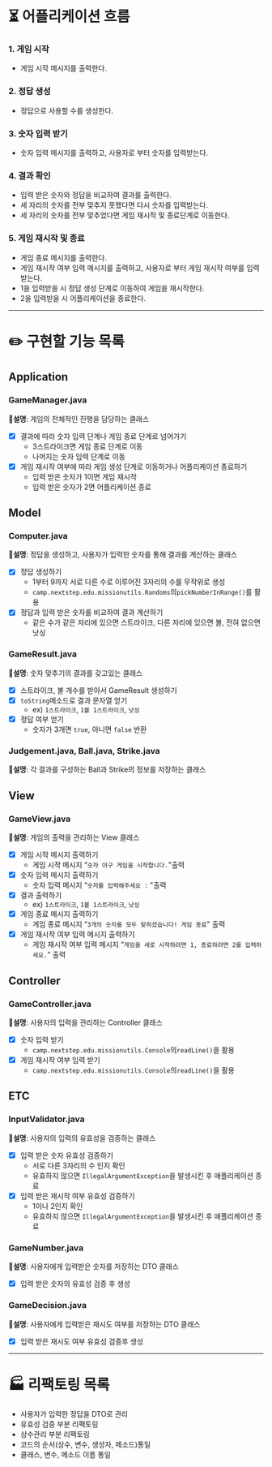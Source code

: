 # ⏳ 어플리케이션 흐름

### 1. 게임 시작

- 게임 시작 메시지를 출력한다.

### 2. 정답 생성

- 정답으로 사용할 수를 생성한다.

### 3. 숫자 입력 받기

- 숫자 입력 메시지를 출력하고, 사용자로 부터 숫자를 입력받는다.

### 4. 결과 확인

- 입력 받은 숫자와 정답을 비교하여 결과를 출력한다.
- 세 자리의 숫자를 전부 맞추지 못했다면 다시 숫자를 입력받는다.
- 세 자리의 숫자를 전부 맞추었다면 게임 재시작 및 종료단계로 이동한다.

### 5. 게임 재시작 및 종료

- 게임 종료 메시지를 출력한다.
- 게임 재시작 여부 입력 메시지를 출력하고, 사용자로 부터 게임 재시작 여부를 입력받는다.
- 1을 입력받을 시 정답 생성 단계로 이동하여 게임을 재시작한다.
- 2을 입력받을 시 어플리케이션을 종료한다.

---

# ✏️ 구현할 기능 목록

## Application

### GameManager.java

📝**설명**: 게임의 전체적인 진행을 담당하는 클래스

- [x]  결과에 따라 숫자 입력 단계나 게임 종료 단계로 넘어가기
    - 3스트라이크면 게임 종료 단계로 이동
    - 나머지는 숫자 입력 단계로 이동
- [x]  게임 재시작 여부에 따라 게임 생성 단계로 이동하거나 어플리케이션 종료하기
    - 입력 받은 숫자가 1이면 게임 재시작
    - 입력 받은 숫자가 2면 어플리케이션 종료

## Model

### Computer.java

📝**설명**: 정답을 생성하고, 사용자가 입력한 숫자를 통해 결과를 계산하는 클래스

- [x]  정답 생성하기
    - 1부터 9까지 서로 다른 수로 이루어진 3자리의 수를 무작위로 생성
    - `camp.nextstep.edu.missionutils.Randoms`의`pickNumberInRange()`를 활용
- [x]  정답과 입력 받은 숫자를 비교하여 결과 계산하기
    - 같은 수가 같은 자리에 있으면 스트라이크, 다른 자리에 있으면 볼, 전혀 없으면 낫싱

### GameResult.java

📝**설명**: 숫자 맞추기의 결과를 갖고있는 클래스

- [x]  스트라이크, 볼 개수를 받아서 GameResult 생성하기
- [x]  `toString`메소드로 결과 문자열 얻기
    - ex) `1스트라이크`, `1볼 1스트라이크`, `낫싱`
- [x]  정답 여부 얻기
    - 숫자가 3개면 `true`, 아니면 `false` 반환

### Judgement.java, Ball.java, Strike.java

📝**설명**: 각 결과를 구성하는 Ball과 Strike의 정보를 저장하는 클래스

## View

### GameView.java

📝**설명**: 게임의 출력을 관리하는 View 클래스

- [x]  게임 시작 메시지 출력하기
    - 게임 시작 메시지 “`숫자 야구 게임을 시작합니다.`"출력
- [x]  숫자 입력 메시지 출력하기
    - 숫자 입력 메시지 “`숫자를 입력해주세요 :` "출력
- [x]  결과 출력하기
    - ex) `1스트라이크`, `1볼 1스트라이크`, `낫싱`
- [x]  게임 종료 메시지 출력하기
    - 게임 종료 메시지 “`3개의 숫자를 모두 맞히셨습니다! 게임 종료`" 출력
- [x]  게임 재시작 여부 입력 메시지 출력하기
    - 게임 재시작 여부 입력 메시지 “`게임을 새로 시작하려면 1, 종료하려면 2를 입력하세요.`" 출력

## Controller

### GameController.java

📝**설명**: 사용자의 입력을 관리하는 Controller 클래스

- [x]  숫자 입력 받기
    - `camp.nextstep.edu.missionutils.Console`의`readLine()`을 활용
- [x]  게임 재시작 여부 입력 받기
    - `camp.nextstep.edu.missionutils.Console`의`readLine()`을 활용

## ETC

### InputValidator.java

📝**설명**: 사용자의 입력의 유효성을 검증하는 클래스

- [x]  입력 받은 숫자 유효성 검증하기
    - 서로 다른 3자리의 수 인지 확인
    - 유효하지 않으면 `IllegalArgumentException`을 발생시킨 후 애플리케이션 종료
- [x]  입력 받은 재시작 여부 유효성 검증하기
    - 1이나 2인지 확인
    - 유효하지 않으면 `IllegalArgumentException`을 발생시킨 후 애플리케이션 종료

### GameNumber.java

📝**설명**: 사용자에게 입력받은 숫자를 저장하는 DTO 클래스

- [x]  입력 받은 숫자의 유효성 검증 후 생성

### GameDecision.java

📝**설명**: 사용자에게 입력받은 재시도 여부를 저장하는 DTO 클래스

- [x]  입력 받은 재시도 여부 유효성 검증후 생성

---

# 🏭 리팩토링 목록

- 사용자가 입력한 정답을 DTO로 관리
- 유효성 검증 부분 리팩토링
- 상수관리 부분 리팩토링
- 코드의 순서(상수, 변수, 생성자, 메소드)통일
- 클래스, 변수, 메소드 이름 통일